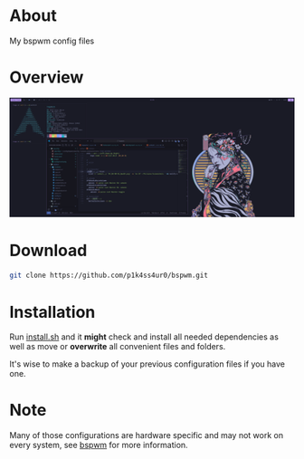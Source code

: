 # About

My bspwm config files

# Overview

![alt](/images/overview.png)

# Download

```sh
git clone https://github.com/p1k4ss4ur0/bspwm.git
```

# Installation

Run [install.sh](https://github.com/p1k4ss4ur0/bspwm/install.sh) and it **might** check and install all needed dependencies as well as move or **overwrite** all convenient files and folders.

It's wise to make a backup of your previous configuration files if you have one.


# Note

Many of those configurations are hardware specific and may not work on every system, see [bspwm](https://github.com/baskerville/bspwm/wiki) for more information.